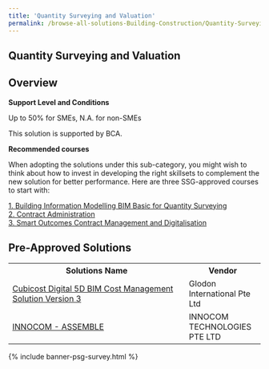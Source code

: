 ```yaml
---
title: 'Quantity Surveying and Valuation'
permalink: /browse-all-solutions-Building-Construction/Quantity-Surveying-and-Valuation
---
```


## Quantity Surveying and Valuation
## Overview

**Support Level and Conditions**

Up to 50% for SMEs, N.A. for non-SMEs

This solution is supported by BCA.

**Recommended courses**

When adopting the solutions under this sub-category, you might wish to think about how to invest in developing the right skillsets to complement the new solution for better performance. Here are three SSG-approved courses to start with:

<a href='https://sfec.enterprisejobskills.gov.sg/Course_Internet/CourseDetail.aspx?CoursesReferenceNumber=TGS-2021001961'  target='_blank' rel='noopener'>1. Building Information Modelling BIM Basic for Quantity Surveying</a><br>
<a href='https://sfec.enterprisejobskills.gov.sg/Course_Internet/CourseDetail.aspx?CoursesReferenceNumber=TGS-2021004040'  target='_blank' rel='noopener'>2. Contract Administration</a><br>
<a href='https://sfec.enterprisejobskills.gov.sg/Course_Internet/CourseDetail.aspx?CoursesReferenceNumber=TGS-2021004788'  target='_blank' rel='noopener'>3. Smart Outcomes Contract Management and Digitalisation</a><br>

## Pre-Approved Solutions

<table>
<tr>
<th style='width: auto;'><b>Solutions Name</b></th>
<th style='width: 30%;'><b>Vendor</b></th>
</tr>
<tr>
<td><a href='/productivity-solutions-grant/solutionrepo/solution699' target='_blank'>Cubicost Digital 5D BIM Cost Management Solution Version 3</a><br></td>
<td>Glodon International Pte Ltd</td>
</tr>
<tr>
<td><a href='/productivity-solutions-grant/solutionrepo/solution820' target='_blank'>INNOCOM - ASSEMBLE</a><br></td>
<td>INNOCOM TECHNOLOGIES PTE LTD </td>
</tr>
</table>

{% include banner-psg-survey.html %}
